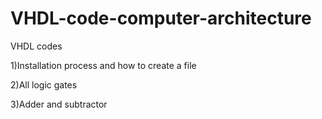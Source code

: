 # VHDL-code-computer-architecture
VHDL codes

1)Installation process and how to create a file

2)All logic gates

3)Adder and subtractor
